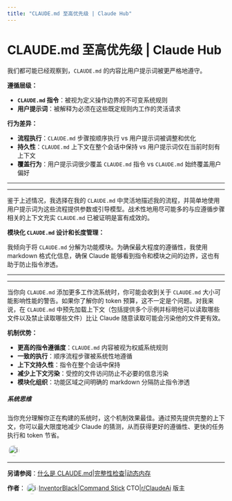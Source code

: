 ```yaml
---
title: "CLAUDE.md 至高优先级 | Claude Hub"
---
```


# CLAUDE.md 至高优先级 | Claude Hub

我们都可能已经观察到，`CLAUDE.md` 的内容比用户提示词被更严格地遵守。

**遵循层级：**

-   **`CLAUDE.md` 指令**：被视为定义操作边界的不可变系统规则
-   **用户提示词**：被解释为必须在这些既定规则内工作的灵活请求

**行为差异：**

-   **流程执行**：`CLAUDE.md` 步骤按顺序执行 vs 用户提示词被调整和优化
-   **持久性**：`CLAUDE.md` 上下文在整个会话中保持 vs 用户提示词仅在当前时刻有上下文
-   **覆盖行为**：用户提示词很少覆盖 `CLAUDE.md` 指令 vs `CLAUDE.md` 始终覆盖用户偏好

* * *

* * *

鉴于上述情况，我选择在我的 `CLAUDE.md` 中灵活地描述我的流程，并简单地使用用户提示词为这些流程提供参数或引导模型。战术性地用尽可能多的与应遵循步骤相关的上下文充实 `CLAUDE.md` 已被证明是富有成效的。

**模块化 `CLAUDE.md` 设计和长度管理：**

我倾向于将 `CLAUDE.md` 分解为功能模块。为确保最大程度的遵循性，我使用 markdown 格式化信息，确保 Claude 能够看到指令和模块之间的边界，这也有助于防止指令渗透。

* * *

* * *

当你向 `CLAUDE.md` 添加更多工作流系统时，你可能会收到关于 `CLAUDE.md` 大小可能影响性能的警告。如果你了解你的 token 预算，这不一定是个问题。对我来说，在 `CLAUDE.md` 中预先加载上下文（包括提供多个示例并标明他可以读取哪些文件以及禁止读取哪些文件）比让 Claude 随意读取可能会污染他的文件更有效。

**机制优势：**

-   **更高的指令遵循度**：`CLAUDE.md` 内容被视为权威系统规则
-   **一致的执行**：顺序流程步骤被系统性地遵循
-   **上下文持久性**：指令在整个会话中保持
-   **减少上下文污染**：受控的文件访问防止不必要的信息污染
-   **模块化组织**：功能区域之间明确的 markdown 分隔防止指令渗透

##### 系统思维

当你充分理解你正在构建的系统时，这个机制效果最佳。通过预先提供完整的上下文，你可以最大限度地减少 Claude 的猜测，从而获得更好的遵循性、更快的任务执行和 token 节省。

<img src="/img/claudes-greatest-soldier.png" alt="inventorblack" style="width: 25px; height: 25px; border-radius: 50%; display: inline-block; vertical-align: middle; margin: 0 3px;">

* * *

**另请参阅**：[什么是 CLAUDE.md](/mechanics-claude-md-supremacy.html)|[完整性检查](/mechanics-sanity-check.html)|[动态内存](/mechanics-dynamic-memory.html)

**作者**：[<img src="/img/claudes-greatest-soldier.png" alt="inventorblack" style="width: 25px; height: 25px; border-radius: 50%; display: inline-block; vertical-align: middle; margin: 0 3px;">InventorBlack](https://github.com/InventorBlack)|[Command Stick](https://commandstick.com/) CTO|[r/ClaudeAi](https://reddit.com/r/ClaudeAI) 版主